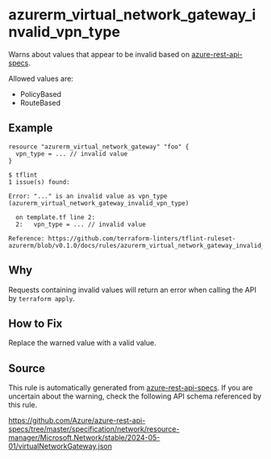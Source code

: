 <!--- This file generated by `tools/apispec-rule-gen/main.go`. DO NOT EDIT --->

# azurerm_virtual_network_gateway_invalid_vpn_type

Warns about values that appear to be invalid based on [azure-rest-api-specs](https://github.com/Azure/azure-rest-api-specs).

Allowed values are:
- PolicyBased
- RouteBased

## Example

```hcl
resource "azurerm_virtual_network_gateway" "foo" {
  vpn_type = ... // invalid value
}
```

```
$ tflint
1 issue(s) found:

Error: "..." is an invalid value as vpn_type (azurerm_virtual_network_gateway_invalid_vpn_type)

  on template.tf line 2:
  2:   vpn_type = ... // invalid value

Reference: https://github.com/terraform-linters/tflint-ruleset-azurerm/blob/v0.1.0/docs/rules/azurerm_virtual_network_gateway_invalid_vpn_type.md

```

## Why

Requests containing invalid values will return an error when calling the API by `terraform apply`.

## How to Fix

Replace the warned value with a valid value.

## Source

This rule is automatically generated from [azure-rest-api-specs](https://github.com/Azure/azure-rest-api-specs). If you are uncertain about the warning, check the following API schema referenced by this rule.

https://github.com/Azure/azure-rest-api-specs/tree/master/specification/network/resource-manager/Microsoft.Network/stable/2024-05-01/virtualNetworkGateway.json
